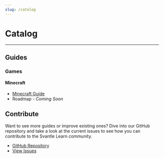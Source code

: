 ```yaml
---
slug: /catalog
---
```



# Catalog

---

## Guides

### Games

#### Minecraft

- [Minecraft Guide](https://learn.svantle.com/game/minecraft)
- Roadmap - _Coming Soon_

## Contribute

Want to see more guides or improve existing ones? Dive into our GitHub repository and take a look at the current issues to see how you can contribute to the Svantle Learn community.

- [GitHub Repository](https://github.com/svantle/learn)
- [View Issues](https://github.com/svantle/learn/issues)